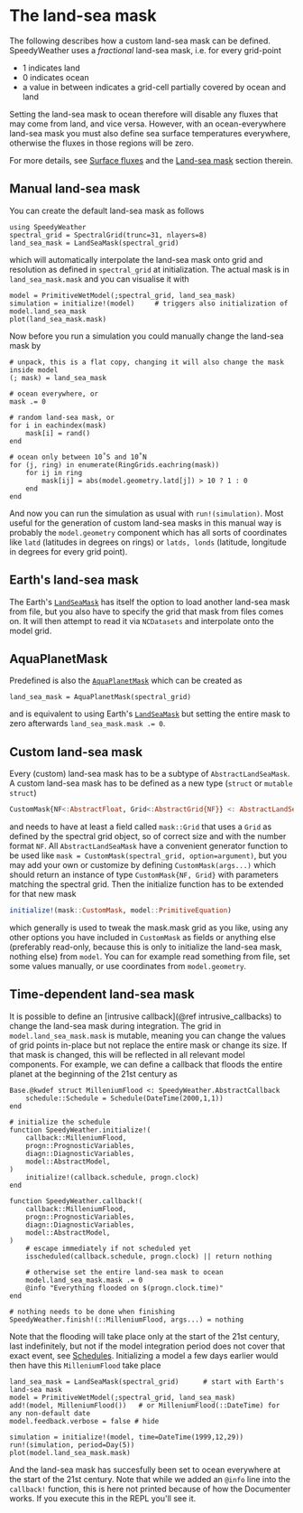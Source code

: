 # The land-sea mask

The following describes how a custom land-sea mask can be defined.
SpeedyWeather uses a _fractional_ land-sea mask, i.e. for every grid-point

- 1 indicates land
- 0 indicates ocean
- a value in between indicates a grid-cell partially covered by ocean and land

Setting the land-sea mask to ocean therefore will disable any fluxes that
may come from land, and vice versa. However, with an ocean-everywhere land-sea mask
you must also define sea surface temperatures everywhere, otherwise the fluxes
in those regions will be zero.

For more details, see [Surface fluxes](@ref) and the [Land-sea mask](@ref)
section therein.

## Manual land-sea mask

You can create the default land-sea mask as follows

```@example landseamask
using SpeedyWeather
spectral_grid = SpectralGrid(trunc=31, nlayers=8)
land_sea_mask = LandSeaMask(spectral_grid)
```

which will automatically interpolate the land-sea mask onto grid and resolution
as defined in `spectral_grid` at initialization. The actual mask is in
`land_sea_mask.mask` and you can visualise it with

```@example landseamask
model = PrimitiveWetModel(;spectral_grid, land_sea_mask)
simulation = initialize!(model)     # triggers also initialization of model.land_sea_mask
plot(land_sea_mask.mask)
```

Now before you run a simulation you could manually change the land-sea mask by

```@example landseamask
# unpack, this is a flat copy, changing it will also change the mask inside model
(; mask) = land_sea_mask

# ocean everywhere, or
mask .= 0    

# random land-sea mask, or
for i in eachindex(mask)
    mask[i] = rand()     
end

# ocean only between 10˚S and 10˚N
for (j, ring) in enumerate(RingGrids.eachring(mask))
    for ij in ring
        mask[ij] = abs(model.geometry.latd[j]) > 10 ? 1 : 0
    end
end
```

And now you can run the simulation as usual with `run!(simulation)`. Most useful
for the generation of custom land-sea masks in this manual way is probably the
`model.geometry` component which has all sorts of coordinates like `latd`
(latitudes in degrees on rings) or `latds, londs` (latitude, longitude in degrees
for every grid point).

## Earth's land-sea mask

The Earth's [`LandSeaMask`](@ref) has itself the option to load another
land-sea mask from file, but you also have to specify the grid that mask
from files comes on. It will then attempt to read it via `NCDatasets`
and interpolate onto the model grid.

## AquaPlanetMask

Predefined is also the [`AquaPlanetMask`](@ref) which can be created as
```@example landseamask
land_sea_mask = AquaPlanetMask(spectral_grid)
```
and is equivalent to using Earth's [`LandSeaMask`](@ref) but setting
the entire mask to zero afterwards `land_sea_mask.mask .= 0`.

## Custom land-sea mask

Every (custom) land-sea mask has to be a subtype of `AbstractLandSeaMask`.
A custom land-sea mask has to be defined as a new type (`struct` or `mutable struct`)

```julia
CustomMask{NF<:AbstractFloat, Grid<:AbstractGrid{NF}} <: AbstractLandSeaMask{NF, Grid}
```

and needs to have at least a field called `mask::Grid` that uses a `Grid` as defined
by the spectral grid object, so of correct size and with the number format `NF`.
All `AbstractLandSeaMask` have a convenient generator function to be used like
`mask = CustomMask(spectral_grid, option=argument)`, but you may add your own or customize by
defining `CustomMask(args...)` which should return an instance of type `CustomMask{NF, Grid}`
with parameters matching the spectral grid. Then the initialize function has to be extended for
that new mask

```julia
initialize!(mask::CustomMask, model::PrimitiveEquation)
```

which generally is used to tweak the mask.mask grid as you like, using
any other options you have included in `CustomMask` as fields or anything else (preferably read-only,
because this is only to initialize the land-sea mask, nothing else) from `model`. You can
for example read something from file, set some values manually, or use coordinates from `model.geometry`.

## Time-dependent land-sea mask

It is possible to define an [intrusive callback](@ref intrusive_callbacks) to change the
land-sea mask during integration. The grid in `model.land_sea_mask.mask`
is mutable, meaning you can change the values of grid points in-place but not replace
the entire mask or change its size. If that mask is changed, this will be reflected
in all relevant model components. For example, we can define a callback that
floods the entire planet at the beginning of the 21st century as

```@example landseamask
Base.@kwdef struct MilleniumFlood <: SpeedyWeather.AbstractCallback
    schedule::Schedule = Schedule(DateTime(2000,1,1))
end

# initialize the schedule
function SpeedyWeather.initialize!(
    callback::MilleniumFlood,
    progn::PrognosticVariables,
    diagn::DiagnosticVariables,
    model::AbstractModel,
)
    initialize!(callback.schedule, progn.clock)
end

function SpeedyWeather.callback!(
    callback::MilleniumFlood,
    progn::PrognosticVariables,
    diagn::DiagnosticVariables,
    model::AbstractModel,
)
    # escape immediately if not scheduled yet
    isscheduled(callback.schedule, progn.clock) || return nothing

    # otherwise set the entire land-sea mask to ocean
    model.land_sea_mask.mask .= 0
    @info "Everything flooded on $(progn.clock.time)"
end

# nothing needs to be done when finishing
SpeedyWeather.finish!(::MilleniumFlood, args...) = nothing
```

Note that the flooding will take place only at the start of the 21st century,
last indefinitely, but not if the model integration period does not cover that
exact event, see [Schedules](@ref). Initializing a model a few days earlier
would then have this `MilleniumFlood` take place

```@example landseamask
land_sea_mask = LandSeaMask(spectral_grid)      # start with Earth's land-sea mask
model = PrimitiveWetModel(;spectral_grid, land_sea_mask)
add!(model, MilleniumFlood())   # or MilleniumFlood(::DateTime) for any non-default date
model.feedback.verbose = false # hide

simulation = initialize!(model, time=DateTime(1999,12,29))
run!(simulation, period=Day(5))
plot(model.land_sea_mask.mask)
```

And the land-sea mask has succesfully been set to ocean everywhere at the start
of the 21st century. Note that while we added an `@info` line into the
`callback!` function, this is here not printed because of how the
Documenter works. If you execute this in the REPL you'll see it.
